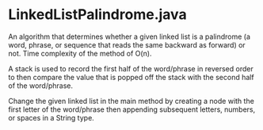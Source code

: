 # LinkedListPalindrome.java
An algorithm that determines whether a given linked list is a palindrome (a word, phrase, or sequence that reads the same backward as forward) or not. Time complexity of the method of O(n).

A stack is used to record the first half of the word/phrase in reversed order to then compare the value that is popped off the stack with the second half of the word/phrase.

Change the given linked list in the main method by creating a node with the first letter of the word/phrase then appending subsequent letters, numbers, or spaces in a String type.
